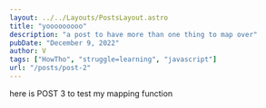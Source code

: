 ```yaml
---
layout: ../../Layouts/PostsLayout.astro
title: "yooooooooo"
description: "a post to have more than one thing to map over"
pubDate: "December 9, 2022"
author: V
tags: ["HowTho", "struggle=learning", "javascript"]
url: "/posts/post-2"
---
```


here is POST 3 to test my mapping function
